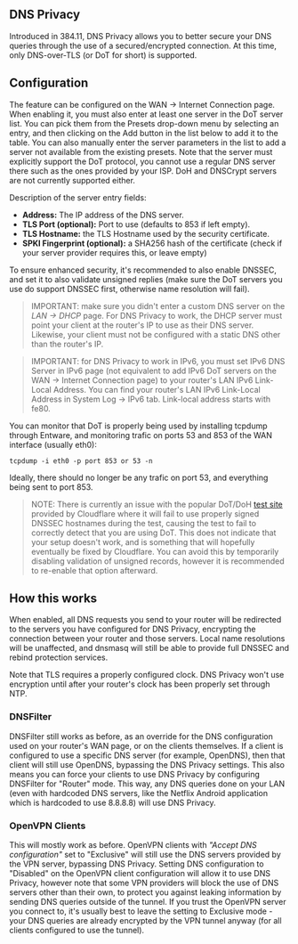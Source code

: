 ## DNS Privacy
Introduced in 384.11, DNS Privacy allows you to better secure your DNS queries through the use of a secured/encrypted connection.  At this time, only DNS-over-TLS (or DoT for short) is supported.

## Configuration
The feature can be configured on the WAN -> Internet Connection page.  When enabling it, you must also enter at least one server in the DoT server list.  You can pick them from the Presets drop-down menu by selecting an entry, and then clicking on the Add button in the list below to add it to the table.  You can also manually enter the server parameters in the list to add a server not available from the existing presets.  Note that the server must explicitly support the DoT protocol, you cannot use a regular DNS server there such as the ones provided by your ISP.  DoH and DNSCrypt servers are not currently supported either.

Description of the server entry fields:
* **Address:** The IP address of the DNS server.
* **TLS Port (optional):** Port to use (defaults to 853 if left empty).
* **TLS Hostname:** the TLS Hostname used by the security certificate.
* **SPKI Fingerprint (optional):** a SHA256 hash of the certificate (check if your server provider requires this, or leave empty)

To ensure enhanced security, it's recommended to also enable DNSSEC, and set it to also validate unsigned replies (make sure the DoT servers you use do support DNSSEC first, otherwise name resolution will fail).

> IMPORTANT: make sure you didn't enter a custom DNS server on the _LAN -> DHCP_ page.  For DNS Privacy to work, the DHCP  server must point your client at the router's IP to use as their DNS server.  Likewise, your client must not be configured with a static DNS other than the router's IP.

> IMPORTANT: for DNS Privacy to work in IPv6, you must set IPv6 DNS Server in IPv6 page (not equivalent to add IPv6 DoT servers on the WAN -> Internet Connection page) to your router's LAN IPv6 Link-Local Address. You can find your router's LAN IPv6 Link-Local Address in System Log -> IPv6 tab. Link-local address starts with fe80.

You can monitor that DoT is properly being used by installing tcpdump through Entware, and monitoring trafic on ports 53 and 853 of the WAN interface (usually eth0):

```
tcpdump -i eth0 -p port 853 or 53 -n
```

Ideally, there should no longer be any trafic on port 53, and everything being sent to port 853.

> NOTE: There is currently an issue with the popular DoT/DoH [test site](https://cloudflare-dns.com/help/) provided by Cloudflare where it will fail to use properly signed DNSSEC hostnames during the test, causing the test to fail to correctly detect that you are using DoT.  This does not indicate that your setup doesn't work, and is something that will hopefully eventually be fixed by Cloudflare.  You can avoid this by temporarily disabling validation of unsigned records, however it is recommended to re-enable that option afterward.


## How this works
When enabled, all DNS requests you send to your router will be redirected to the servers you have configured for DNS Privacy, encrypting the connection between your router and those servers.  Local name resolutions will be unaffected, and dnsmasq will still be able to provide full DNSSEC and rebind protection services.

Note that TLS requires a properly configured clock.  DNS Privacy won't use encryption until after your router's clock has been properly set through NTP.


### DNSFilter
DNSFilter still works as before, as an override for the DNS configuration used on your router's WAN page, or on the clients themselves.  If a client is configured to use a specific DNS server (for example, OpenDNS), then that client will still use OpenDNS, bypassing the DNS Privacy settings.  This also means you can force your clients to use DNS Privacy by configuring DNSFilter for "Router" mode.  This way, any DNS queries done on your LAN (even with hardcoded DNS servers, like the Netflix Android application which is hardcoded to use 8.8.8.8) will use DNS Privacy.


### OpenVPN Clients
This will mostly work as before.  OpenVPN clients with _"Accept DNS configuration"_ set to "Exclusive" will still use the DNS servers provided by the VPN server, bypassing DNS Privacy.  Setting DNS configuration to "Disabled" on the OpenVPN client configuration will allow it to use DNS Privacy, however note that some VPN providers will block the use of DNS servers other than their own, to protect you against leaking information by sending DNS queries outside of the tunnel.  If you trust the OpenVPN server you connect to, it's usually best to leave the setting to Exclusive mode - your DNS queries are already encrypted by the VPN tunnel anyway (for all clients configured to use the tunnel).
